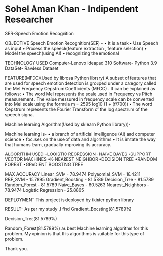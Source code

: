 # Sohel Aman Khan - Indipendent Researcher
SER-Speech Emotion Recognition
 
OBJECTIVE
Speech Emotion Recognition(SER) -
• It is a task
• Use Speech as input
• Process the speech(feature extraction , 
feature selection)
• Model the speech(using AI)
• recognizing the emotional

TECHNOLOGY USED
Computer-Lenovo ideapad 310
Software- Python 3.9
DataSet- Ravdess Dataset

FEATURE(MFCC)(Used by librosa Python library)
A subset of features that are used for speech emotion detection is grouped under 
a category called the Mel Frequency Cepstrum Coefficients (MFCC) . It can be 
explained as follows:
• The word Mel represents the scale used in Frequency vs Pitch measurement . 
The value measured in frequency scale can be converted into Mel scale using 
the formula m = 2595 log10 (1 + (f/700))
• The word Cepstrum represents the Fourier Transform of the log spectrum of 
the speech signal.

Machine learning Algorithm(Used by sklearn Python library))-

Machine learning is-
• a branch of artificial intelligence (AI) and computer science
• focuses on the use of data and algorithms 
• It is imitate the way that humans learn, gradually improving 
its accuracy.

ALGORITHM USED
•LOGISTIC REGRESSION
•NAIVE BAYES
•SUPPORT VECTOR MACHINES
•K-NEAREST NEIGHBOR
•DECISION TREE
•RANDOM FOREST
•GRADIENT BOOSTING TREE

MAX ACCURACY
Linear_SVM - 78.9474
Polynomial_SVM - 18.4211
RBF_SVM - 15.7895
Gradient_Boosting - 81.5789
Decision_Tree - 81.5789
Random_Forest - 81.5789
Naive_Bayes - 60.5263
Nearest_Neighbors - 78.9474
Logistic Regression - 25.8865

DEPLOYMENT
This project is deployed by tkinter python library

RESULT-
As per my study ,I find Gradient_Boosting(81.5789%)

Decision_Tree(81.5789%)

Random_Forest(81.5789%) as best Machine learning algorithm for this problem.
 My opinion is that this algorithms is suitable for this type of problem.

Thank you.


